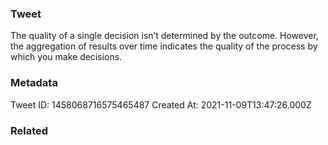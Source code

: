 ### Tweet
The quality of a single decision isn’t determined by the outcome. However,  the aggregation of results over time indicates the quality of the process by which you make decisions.

### Metadata
Tweet ID: 1458068716575465487
Created At: 2021-11-09T13:47:26.000Z

### Related

